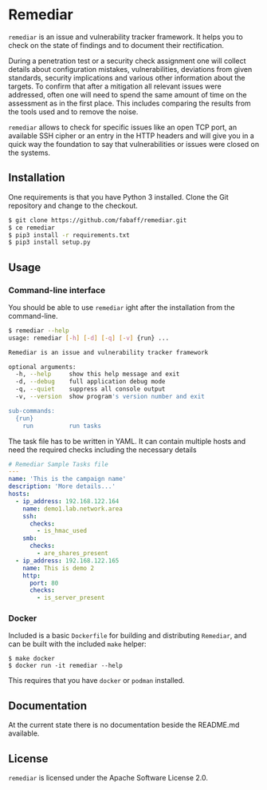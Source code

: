 # Remediar

`remediar` is an issue and vulnerability tracker framework. It helps you to 
check on the state of findings and to document their rectification.

During a penetration test or a security check assignment one will collect 
details about configuration mistakes, vulnerabilities, deviations from
given standards, security implications and various other information about
the targets. To confirm that after a mitigation all relevant issues were
addressed, often one will need to spend the same amount of time on the 
assessment as in the first place. This includes comparing the results from
the tools used and to remove the noise. 

`remediar` allows to check for specific issues like an open TCP port, an
available SSH cipher or an entry in the HTTP headers and will give you in a
quick way the foundation to say that vulnerabilities or issues were closed 
on the systems.


## Installation

One requirements is that you have Python 3 installed. Clone the Git repository
and change to the checkout. 

```bash
$ git clone https://github.com/fabaff/remediar.git
$ ce remediar
$ pip3 install -r requirements.txt
$ pip3 install setup.py
```

## Usage

### Command-line interface

You should be able to use `remediar` ight after the installation from the 
command-line.

```bash
$ remediar --help
usage: remediar [-h] [-d] [-q] [-v] {run} ...

Remediar is an issue and vulnerability tracker framework

optional arguments:
  -h, --help     show this help message and exit
  -d, --debug    full application debug mode
  -q, --quiet    suppress all console output
  -v, --version  show program's version number and exit

sub-commands:
  {run}
    run          run tasks
```

The task file has to be written in YAML. It can contain multiple hosts and 
need the required checks including the necessary details 

```yaml
# Remediar Sample Tasks file
---
name: 'This is the campaign name'
description: 'More details...'
hosts:
  - ip_address: 192.168.122.164
    name: demo1.lab.network.area
    ssh:
      checks:
        - is_hmac_used
    smb:
      checks:
        - are_shares_present
  - ip_address: 192.168.122.165
    name: This is demo 2
    http:
      port: 80
      checks:
        - is_server_present
```

### Docker

Included is a basic `Dockerfile` for building and distributing `Remediar`,
and can be built with the included `make` helper:

```basgh
$ make docker
$ docker run -it remediar --help
```

This requires that you have `docker` or `podman` installed.

## Documentation

At the current state there is no documentation beside the README.md available.

## License

`remediar` is licensed under the Apache Software License 2.0.